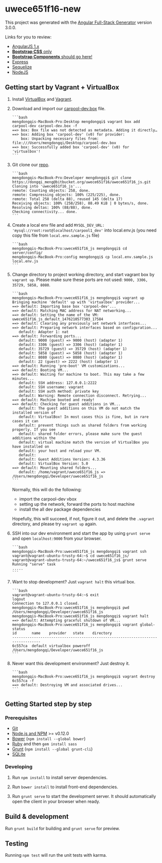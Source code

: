 # uwece651f16-new

This project was generated with the [Angular Full-Stack Generator](https://github.com/DaftMonk/generator-angular-fullstack) version 3.0.0.

Links for you to review: 

- [AngularJS 1.x](https://docs.angularjs.org/tutorial)
- [**Bootstrap CSS** only](http://getbootstrap.com/getting-started/)
- [**Bootstrap Components** should go here!](http://angular-ui.github.io/bootstrap/versioned-docs/0.13.4/) 
- [Express](http://expressjs.com/en/starter/installing.html)
- [Sequelize](http://sequelize.readthedocs.io/en/v3/)
- [NodeJS](http://nodeguide.com/beginner.html)


## Getting start by Vagrant + VirtualBox
1.  Install [VirtualBox](https://www.virtualbox.org) and [Vagrant](https://www.vagrantup.com/).

2.  Download and import our [carpool-dev.box](https://drive.google.com/open?id=0By0MHdh0tFsWSHowQ1gxQmxTd3c) file. 
    
        ```bash
        mengdongqis-MacBook-Pro:Desktop mengdongqi$ vagrant box add carpool-dev carpool-dev.box -f
        ==> box: Box file was not detected as metadata. Adding it directly…
        ==> box: Adding box 'carpool-dev' (v0) for provider: 
            box: Unpacking necessary files from: file:///Users/mengdongqi/Desktop/carpool-dev.box
        ==> box: Successfully added box 'carpool-dev' (v0) for 'virtualbox'!
        ```

3.  Git clone our [repo](https://bitbucket.org/uwece651f16/uwece651f16_js). 
    
        ```bash
        mengdongqis-MacBook-Pro:Developer mengdongqi$ git clone https://dongqi_meng@bitbucket.org/uwece651f16/uwece651f16_js.git 
        Cloning into 'uwece651f16_js'...
        remote: Counting objects: 258, done.
        remote: Compressing objects: 100% (225/225), done.
        remote: Total 258 (delta 88), reused 145 (delta 17)
        Receiving objects: 100% (258/258), 88.49 KiB | 0 bytes/s, done.
        Resolving deltas: 100% (88/88), done.
        Checking connectivity... done.
        ```

4.  Create a local env file and add `MYSQL_DEV_URL: 'mysql://root:root@localhost/carpool1_dev'` into local.env.js (you need copy this file from `local.env.sample.js` file)

        ```bash
        mengdongqis-MacBook-Pro:uwece651f16_js mengdongqi$ cd server/config/
        mengdongqis-MacBook-Pro:config mengdongqi$ cp local.env.sample.js local.env.js  
        ```

5.  Change directory to project working directory, and start vagrant box by `vagrant up`. Please make sure these ports are not used: `9000, 3306, 35729, 5858, 8080`.             

        ```bash
        mengdongqis-MacBook-Pro:uwece651f16_js mengdongqi$ vagrant up 
        Bringing machine 'default' up with 'virtualbox' provider...
        ==> default: Importing base box 'carpool-dev'...
        ==> default: Matching MAC address for NAT networking...
        ==> default: Setting the name of the VM: uwece651f16_js_default_1476210577303_17584
        ==> default: Clearing any previously set network interfaces...
        ==> default: Preparing network interfaces based on configuration...
           default: Adapter 1: nat
        ==> default: Forwarding ports...
           default: 9000 (guest) => 9000 (host) (adapter 1)
           default: 3306 (guest) => 3306 (host) (adapter 1)
           default: 35729 (guest) => 35729 (host) (adapter 1)
           default: 5858 (guest) => 5858 (host) (adapter 1)
           default: 8080 (guest) => 8080 (host) (adapter 1)
           default: 22 (guest) => 2222 (host) (adapter 1)
        ==> default: Running 'pre-boot' VM customizations...
        ==> default: Booting VM...
        ==> default: Waiting for machine to boot. This may take a few minutes...
           default: SSH address: 127.0.0.1:2222
           default: SSH username: vagrant
           default: SSH auth method: private key
           default: Warning: Remote connection disconnect. Retrying...
        ==> default: Machine booted and ready!
        ==> default: Checking for guest additions in VM...
           default: The guest additions on this VM do not match the installed version of
           default: VirtualBox! In most cases this is fine, but in rare cases it can
           default: prevent things such as shared folders from working properly. If you see
           default: shared folder errors, please make sure the guest additions within the
           default: virtual machine match the version of VirtualBox you have installed on
           default: your host and reload your VM.
           default: 
           default: Guest Additions Version: 4.3.36
           default: VirtualBox Version: 5.0
        ==> default: Mounting shared folders...
           default: /home/vagrant/uwece651f16_js => /Users/mengdongqi/Developer/uwece651f16_js
        ```

    Normally, this will do the following:
     - import the carpool-dev vbox
     - setting up the network, forward the ports to host machine  
     - install the all dev package dependencies 
    
    Hopefully, this will succeed, if not, figure it out, and delete the `.vagrant` directory, and please try `vagrant up` again.

6.  SSH into our dev environment and start the app by using `grunt serve` and open `localhost:9000` from your browser. 

        ```bash
        mengdongqis-MacBook-Pro:uwece651f16_js mengdongqi$ vagrant ssh
        vagrant@vagrant-ubuntu-trusty-64:~$ cd uwece651f16_js/
        vagrant@vagrant-ubuntu-trusty-64:~/uwece651f16_js$ grunt serve
        Running "serve" task
        .....
        ```

7.  Want to stop development? Just `vagrant halt` this virtual box. 

        ```bash
        vagrant@vagrant-ubuntu-trusty-64:~$ exit
        logout
        Connection to 127.0.0.1 closed.
        mengdongqis-MacBook-Pro:uwece651f16_js mengdongqi$ pwd
        /Users/mengdongqi/Developer/uwece651f16_js
        mengdongqis-MacBook-Pro:uwece651f16_js mengdongqi$ vagrant halt
        ==> default: Attempting graceful shutdown of VM...
        mengdongqis-MacBook-Pro:uwece651f16_js mengdongqi$ vagrant global-status
        id       name    provider   state    directory                                  
        --------------------------------------------------------------------------------
        6c557ca  default virtualbox poweroff /Users/mengdongqi/Developer/uwece651f16_js 
        ```

8.  Never want this development environment? Just destroy it. 

        ```bash
        mengdongqis-MacBook-Pro:uwece651f16_js mengdongqi$ vagrant destroy 6c557ca -f 
        ==> default: Destroying VM and associated drives...
        ```

## Getting Started step by step

### Prerequisites

- [Git](https://git-scm.com/)
- [Node.js and NPM](nodejs.org) >= v0.12.0
- [Bower](bower.io) (`npm install --global bower`)
- [Ruby](https://www.ruby-lang.org) and then `gem install sass`
- [Grunt](http://gruntjs.com/) (`npm install --global grunt-cli`)
- [SQLite](https://www.sqlite.org/quickstart.html)

### Developing

1. Run `npm install` to install server dependencies.

2. Run `bower install` to install front-end dependencies.

3. Run `grunt serve` to start the development server. It should automatically open the client in your browser when ready.

## Build & development

Run `grunt build` for building and `grunt serve` for preview.

## Testing

Running `npm test` will run the unit tests with karma.
